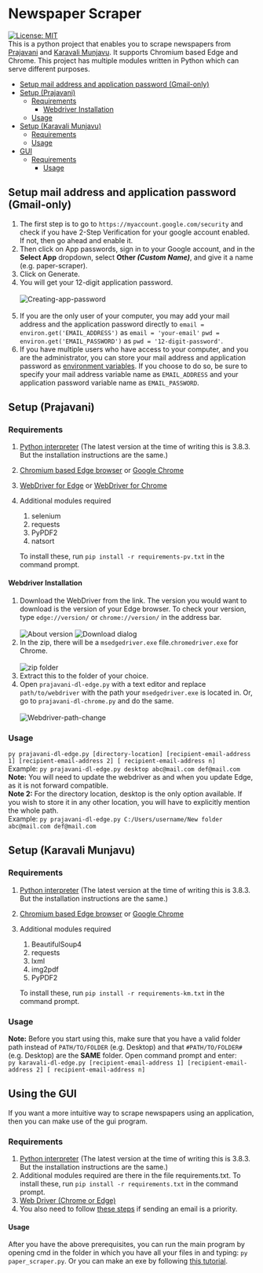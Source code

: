 # Newspaper Scraper
[![License: MIT](https://img.shields.io/github/license/Electronica-dev/Newspaper-scraper)](https://opensource.org/licenses/MIT)
<br/>This is a python project that enables you to scrape newspapers from [Prajavani](http://epaper.prajavani.net) and [Karavali Munjavu](http://www.karavalimunjavu.com/). It supports Chromium based Edge and Chrome.
This project has multiple modules written in Python which can serve different purposes.

- [Setup mail address and application password (Gmail-only)](#setup-mail-address-and-application-password-gmail-only)
- [Setup (Prajavani)](#setup-prajavani)
   * [Requirements](#requirements)
     + [Webdriver Installation](#webdriver-installation)
   * [Usage](#usage)
- [Setup (Karavali Munjavu)](#setup-karavali-munjavu)
   * [Requirements](#requirements-1)
   * [Usage](#usage-1)
- [GUI](#using-the-gui)
   * [Requirements](#requirements-1)
     * [Usage](#usage-2)
## Setup mail address and application password (Gmail-only)
1. The first step is to go to `https://myaccount.google.com/security` and check if you have 2-Step Verification for your google account enabled. If not, then go ahead and enable it.
2. Then click on App passwords, sign in to your Google account, and in the **Select App** dropdown, select __Other *(Custom Name)*__, and give it a name (e.g. paper-scraper).
3. Click on Generate.
4. You will get your 12-digit application password.<br/><br/>![Creating-app-password](../assets/newspaper-scraper/paper-scraper.gif)<br/><br/>
5. If you are the only user of your computer, you may add your mail address and the application password directly to `email = environ.get('EMAIL_ADDRESS')` as `email = 'your-email'` `pwd = environ.get('EMAIL_PASSWORD')` as `pwd = '12-digit-password'`.
6. If you have multiple users who have access to your computer, and you are the administrator, you can store your mail address and application password as [environment variables](https://www.twilio.com/blog/2017/01/how-to-set-environment-variables.html). If you choose to do so, be sure to specify your mail address variable name as `EMAIL_ADDRESS` and your application password variable name as `EMAIL_PASSWORD`.
## Setup (Prajavani) 
### Requirements
1. [Python interpreter](https://www.ics.uci.edu/~pattis/common/handouts/pythoneclipsejava/python.html) (The latest version at the time of writing this is 3.8.3. But the installation instructions are the same.)
2. [Chromium based Edge browser](https://www.microsoft.com/en-us/edge) or [Google Chrome](https://www.google.com/intl/en_in/chrome/)
3. [WebDriver for Edge](https://msedgewebdriverstorage.z22.web.core.windows.net/) or [WebDriver for Chrome](https://chromedriver.storage.googleapis.com/index.html)
4. Additional modules required
   1. selenium
   2. requests
   3. PyPDF2
   4. natsort
   
   To install these, run `pip install -r requirements-pv.txt` in the command prompt.
#### Webdriver Installation
1. Download the WebDriver from the link. The version you would want to download is the version of your Edge browser. To check your version, type `edge://version/` or `chrome://version/` in the address bar.
<br/><br/>![About version](../assets/newspaper-scraper/edge-webdriver-download-delay-10ms.gif)
![Download dialog](../assets/newspaper-scraper/download-dialog.png)
2. In the zip, there will be a `msedgedriver.exe` file.`chromedriver.exe` for Chrome.<br/><br/>![zip folder](../assets/newspaper-scraper/zip-folder.png)
3. Extract this to the folder of your choice.
4. Open `prajavani-dl-edge.py` with a text editor and replace `path/to/webdriver` with the path your `msedgedriver.exe` is located in. Or, go to `prajavani-dl-chrome.py` and do the same.<br/><br/>![Webdriver-path-change](../assets/newspaper-scraper/change-webdriver-location-small.gif) 
### Usage
`py prajavani-dl-edge.py [directory-location] [recipient-email-address 1] [recipient-email-address 2] [
          recipient-email-address n]`
<br/>Example: `py prajavani-dl-edge.py desktop abc@mail.com def@mail.com`
<br/>**Note:** You will need to update the webdriver as and when you update Edge, as it is not forward compatible.
<br/>**Note 2:** For the directory location, desktop is the only option available. If you wish to store it in any other location, you will have to explicitly mention the whole path.
<br/>Example: `py prajavani-dl-edge.py C:/Users/username/New folder abc@mail.com def@mail.com`
## Setup (Karavali Munjavu)
### Requirements
1. [Python interpreter](https://www.ics.uci.edu/~pattis/common/handouts/pythoneclipsejava/python.html) (The latest version at the time of writing this is 3.8.3. But the installation instructions are the same.)
2. [Chromium based Edge browser](https://www.microsoft.com/en-us/edge) or [Google Chrome](https://www.google.com/intl/en_in/chrome/)
3. Additional modules required
   1. BeautifulSoup4
   2. requests
   3. lxml
   4. img2pdf
   5. PyPDF2
   
   To install these, run `pip install -r requirements-km.txt` in the command prompt.
### Usage
**Note:** Before you start using this, make sure that you have a valid folder path instead of `PATH/TO/FOLDER` (e.g. Desktop) and that `#PATH/TO/FOLDER#` (e.g. Desktop) are the **SAME** folder.
Open command prompt and enter:<br/>`py karavali-dl-edge.py [recipient-email-address 1] [recipient-email-address 2] [
          recipient-email-address n]`
## Using the GUI
If you want a more intuitive way to scrape newspapers using an application, then you can make use of the gui program.

### Requirements
1. [Python interpreter](https://www.ics.uci.edu/~pattis/common/handouts/pythoneclipsejava/python.html) (The latest version at the time of writing this is 3.8.3. But the installation instructions are the same.)
2. Additional modules required are there in the file requirements.txt. To install these, run `pip install -r requirements.txt` in the command prompt.
3. [Web Driver (Chrome or Edge)](#webdriver-installation)
3. You also need to follow [these steps](#setup-mail-address-and-application-password-gmail-only) if sending an email is a priority.

#### Usage
After you have the above prerequisites, you can run the main program by opening cmd in the folder in which you have all your files in and typing: `py paper_scraper.py`. Or you can make an exe by following [this tutorial](https://www.youtube.com/watch?v=UZX5kH72Yx4).
